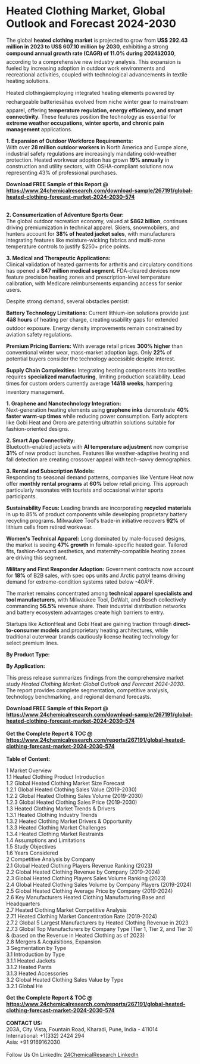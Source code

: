 <h1>Heated Clothing Market, Global Outlook and Forecast 2024-2030</h1><p>The global <strong>heated clothing market</strong> is projected to grow from <strong>US$ 292.43 million in 2023 to US$ 607.10 million by 2030</strong>, exhibiting a strong <strong>compound annual growth rate (CAGR) of 11.0% during 2024â2030</strong>, according to a comprehensive new industry analysis. This expansion is fueled by increasing adoption in outdoor work environments and recreational activities, coupled with technological advancements in textile heating solutions.</p><p>Heated clothingâemploying integrated heating elements powered by rechargeable batteriesâhas evolved from niche winter gear to mainstream apparel, offering <strong>temperature regulation, energy efficiency, and smart connectivity</strong>. These features position the technology as essential for <strong>extreme weather occupations, winter sports, and chronic pain management</strong> applications.</p><p><strong>1. Expansion of Outdoor Workforce Requirements:</strong><br>
With over <strong>28 million outdoor workers</strong> in North America and Europe alone, industrial safety regulations are increasingly mandating cold-weather protection. Heated workwear adoption has grown <strong>19% annually</strong> in construction and utility sectors, with OSHA-compliant solutions now representing 43% of professional purchases.</p><div><b>Download FREE Sample of this Report @ 
            <a href="https://www.24chemicalresearch.com/download-sample/267191/global-heated-clothing-forecast-market-2024-2030-574">
            https://www.24chemicalresearch.com/download-sample/267191/global-heated-clothing-forecast-market-2024-2030-574</a></b></div><br><p><strong>2. Consumerization of Adventure Sports Gear:</strong><br>
The global outdoor recreation economy, valued at <strong>$862 billion</strong>, continues driving premiumization in technical apparel. Skiers, snowmobilers, and hunters account for <strong>38% of heated jacket sales</strong>, with manufacturers integrating features like moisture-wicking fabrics and multi-zone temperature controls to justify $250+ price points.</p><p><strong>3. Medical and Therapeutic Applications:</strong><br>
Clinical validation of heated garments for arthritis and circulatory conditions has opened a <strong>$47 million medical segment</strong>. FDA-cleared devices now feature precision heating zones and prescription-level temperature calibration, with Medicare reimbursements expanding access for senior users.</p><p>Despite strong demand, several obstacles persist:</p><p><strong>Battery Technology Limitations:</strong> Current lithium-ion solutions provide just <strong>4â8 hours</strong> of heating per charge, creating usability gaps for extended outdoor exposure. Energy density improvements remain constrained by aviation safety regulations.</p><p><strong>Premium Pricing Barriers:</strong> With average retail prices <strong>300% higher</strong> than conventional winter wear, mass-market adoption lags. Only <strong>22%</strong> of potential buyers consider the technology accessible despite interest.</p><p><strong>Supply Chain Complexities:</strong> Integrating heating components into textiles requires <strong>specialized manufacturing</strong>, limiting production scalability. Lead times for custom orders currently average <strong>14â18 weeks</strong>, hampering inventory management.</p><p><strong>1. Graphene and Nanotechnology Integration:</strong><br>
Next-generation heating elements using <strong>graphene inks</strong> demonstrate <strong>40% faster warm-up times</strong> while reducing power consumption. Early adopters like Gobi Heat and Ororo are patenting ultrathin solutions suitable for fashion-oriented designs.</p><p><strong>2. Smart App Connectivity:</strong><br>
Bluetooth-enabled jackets with <strong>AI temperature adjustment</strong> now comprise <strong>31%</strong> of new product launches. Features like weather-adaptive heating and fall detection are creating crossover appeal with tech-savvy demographics.</p><p><strong>3. Rental and Subscription Models:</strong><br>
Responding to seasonal demand patterns, companies like Venture Heat now offer <strong>monthly rental programs</strong> at <strong>60%</strong> below retail pricing. This approach particularly resonates with tourists and occasional winter sports participants.</p><p><strong>Sustainability Focus:</strong> Leading brands are incorporating <strong>recycled materials</strong> in up to 85% of product components while developing proprietary battery recycling programs. Milwaukee Tool's trade-in initiative recovers <strong>92%</strong> of lithium cells from retired workwear.</p><p><strong>Women's Technical Apparel:</strong> Long dominated by male-focused designs, the market is seeing <strong>47% growth</strong> in female-specific heated gear. Tailored fits, fashion-forward aesthetics, and maternity-compatible heating zones are driving this segment.</p><p><strong>Military and First Responder Adoption:</strong> Government contracts now account for <strong>18%</strong> of B2B sales, with spec ops units and Arctic patrol teams driving demand for extreme-condition systems rated below -40Â°F.</p><p>The market remains concentrated among <strong>technical apparel specialists and tool manufacturers</strong>, with Milwaukee Tool, DeWalt, and Bosch collectively commanding <strong>56.5%</strong> revenue share. Their industrial distribution networks and battery ecosystem advantages create high barriers to entry.</p><p>Startups like ActionHeat and Gobi Heat are gaining traction through <strong>direct-to-consumer models</strong> and proprietary heating architectures, while traditional outerwear brands cautiously license heating technology for select premium lines.</p><p><strong>By Product Type:</strong></p><p><strong>By Application:</strong></p><p>This press release summarizes findings from the comprehensive market study <em>Heated Clothing Market: Global Outlook and Forecast 2024-2030</em>. The report provides complete segmentation, competitive analysis, technology benchmarking, and regional demand forecasts.</p><div><b>Download FREE Sample of this Report @ 
            <a href="https://www.24chemicalresearch.com/download-sample/267191/global-heated-clothing-forecast-market-2024-2030-574">
            https://www.24chemicalresearch.com/download-sample/267191/global-heated-clothing-forecast-market-2024-2030-574</a></b></div><br><div><b>Get the Complete Report & TOC @ 
            <a href="https://www.24chemicalresearch.com/reports/267191/global-heated-clothing-forecast-market-2024-2030-574">
            https://www.24chemicalresearch.com/reports/267191/global-heated-clothing-forecast-market-2024-2030-574</a></b></div><br>
            <b>Table of Content:</b><p>1 Market Overview<br />
1.1 Heated Clothing Product Introduction<br />
1.2 Global Heated Clothing Market Size Forecast<br />
1.2.1 Global Heated Clothing Sales Value (2019-2030)<br />
1.2.2 Global Heated Clothing Sales Volume (2019-2030)<br />
1.2.3 Global Heated Clothing Sales Price (2019-2030)<br />
1.3 Heated Clothing Market Trends & Drivers<br />
1.3.1 Heated Clothing Industry Trends<br />
1.3.2 Heated Clothing Market Drivers & Opportunity<br />
1.3.3 Heated Clothing Market Challenges<br />
1.3.4 Heated Clothing Market Restraints<br />
1.4 Assumptions and Limitations<br />
1.5 Study Objectives<br />
1.6 Years Considered<br />
2 Competitive Analysis by Company<br />
2.1 Global Heated Clothing Players Revenue Ranking (2023)<br />
2.2 Global Heated Clothing Revenue by Company (2019-2024)<br />
2.3 Global Heated Clothing Players Sales Volume Ranking (2023)<br />
2.4 Global Heated Clothing Sales Volume by Company Players (2019-2024)<br />
2.5 Global Heated Clothing Average Price by Company (2019-2024)<br />
2.6 Key Manufacturers Heated Clothing Manufacturing Base and Headquarters<br />
2.7 Heated Clothing Market Competitive Analysis<br />
2.7.1 Heated Clothing Market Concentration Rate (2019-2024)<br />
2.7.2 Global 5 Largest Manufacturers by Heated Clothing Revenue in 2023<br />
2.7.3 Global Top Manufacturers by Company Type (Tier 1, Tier 2, and Tier 3) & (based on the Revenue in Heated Clothing as of 2023)<br />
2.8 Mergers & Acquisitions, Expansion<br />
3 Segmentation by Type<br />
3.1 Introduction by Type<br />
3.1.1 Heated Jackets<br />
3.1.2 Heated Pants<br />
3.1.3 Heated Accessories<br />
3.2 Global Heated Clothing Sales Value by Type<br />
3.2.1 Global He</p><div><b>Get the Complete Report & TOC @ 
            <a href="https://www.24chemicalresearch.com/reports/267191/global-heated-clothing-forecast-market-2024-2030-574">
            https://www.24chemicalresearch.com/reports/267191/global-heated-clothing-forecast-market-2024-2030-574</a></b></div><br><b>CONTACT US:</b><br>
            203A, City Vista, Fountain Road, Kharadi, Pune, India - 411014<br>
            International: +1(332) 2424 294<br>
            Asia: +91 9169162030 <br><br>
            Follow Us On LinkedIn: <a href="https://www.linkedin.com/company/24chemicalresearch/">24ChemicalResearch LinkedIn</a>